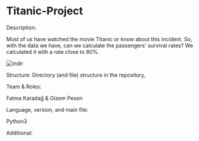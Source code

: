 # Titanic-Project

Description:

Most of us have watched the movie Titanic or know about this incident. So, with the data we have, can we calculate the passengers' survival rates? We calculated it with a rate close to 80%.

![indir](https://user-images.githubusercontent.com/37961587/104964363-513cea80-59ed-11eb-84e1-6d6371f32a1c.jpg)

Structure: Directory (and file) structure in the repository,

Team & Roles:

Fatma Karadağ & Gizem Pesen 

Language, version, and main file: 

Python3

Additional: 
